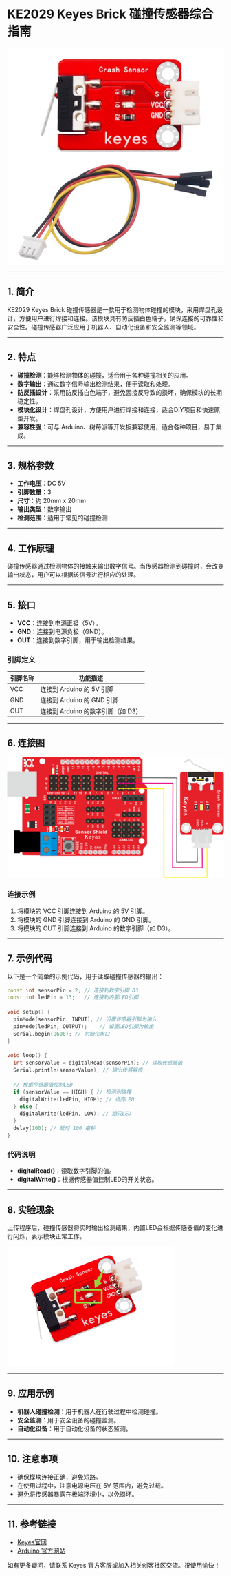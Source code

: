 # KE2029 Keyes Brick 碰撞传感器综合指南

![image-20250317160959255](media/image-20250317160959255.png)

---

## 1. 简介
KE2029 Keyes Brick 碰撞传感器是一款用于检测物体碰撞的模块，采用焊盘孔设计，方便用户进行焊接和连接。该模块具有防反插白色端子，确保连接的可靠性和安全性。碰撞传感器广泛应用于机器人、自动化设备和安全监测等领域。

---

## 2. 特点
- **碰撞检测**：能够检测物体的碰撞，适合用于各种碰撞相关的应用。
- **数字输出**：通过数字信号输出检测结果，便于读取和处理。
- **防反插设计**：采用防反插白色端子，避免因接反导致的损坏，确保模块的长期稳定性。
- **模块化设计**：焊盘孔设计，方便用户进行焊接和连接，适合DIY项目和快速原型开发。
- **兼容性强**：可与 Arduino、树莓派等开发板兼容使用，适合各种项目，易于集成。

---

## 3. 规格参数
- **工作电压**：DC 5V  
- **引脚数量**：3  
- **尺寸**：约 20mm x 20mm  
- **输出类型**：数字输出  
- **检测范围**：适用于常见的碰撞检测  

---

## 4. 工作原理
碰撞传感器通过检测物体的接触来输出数字信号。当传感器检测到碰撞时，会改变输出状态，用户可以根据该信号进行相应的处理。

---

## 5. 接口
- **VCC**：连接到电源正极（5V）。
- **GND**：连接到电源负极（GND）。
- **OUT**：连接到数字引脚，用于输出检测结果。

### 引脚定义
| 引脚名称 | 功能描述                     |
|----------|------------------------------|
| VCC      | 连接到 Arduino 的 5V 引脚   |
| GND      | 连接到 Arduino 的 GND 引脚  |
| OUT      | 连接到 Arduino 的数字引脚（如 D3） |

---

## 6. 连接图
![image-20250317161011824](media/image-20250317161011824.png)

### 连接示例
1. 将模块的 VCC 引脚连接到 Arduino 的 5V 引脚。
2. 将模块的 GND 引脚连接到 Arduino 的 GND 引脚。
3. 将模块的 OUT 引脚连接到 Arduino 的数字引脚（如 D3）。

---

## 7. 示例代码
以下是一个简单的示例代码，用于读取碰撞传感器的输出：
```cpp
const int sensorPin = 2; // 连接到数字引脚 D3
const int ledPin = 13;   // 连接到内置LED引脚

void setup() {
  pinMode(sensorPin, INPUT); // 设置传感器引脚为输入
  pinMode(ledPin, OUTPUT);    // 设置LED引脚为输出
  Serial.begin(9600); // 初始化串口
}

void loop() {
  int sensorValue = digitalRead(sensorPin); // 读取传感器值
  Serial.println(sensorValue); // 输出传感器值

  // 根据传感器值控制LED
  if (sensorValue == HIGH) { // 检测到碰撞
    digitalWrite(ledPin, HIGH); // 点亮LED
  } else {
    digitalWrite(ledPin, LOW); // 熄灭LED
  }
  delay(100); // 延时 100 毫秒
}
```

### 代码说明
- **digitalRead()**：读取数字引脚的值。
- **digitalWrite()**：根据传感器值控制LED的开关状态。

---

## 8. 实验现象
上传程序后，碰撞传感器将实时输出检测结果，内置LED会根据传感器值的变化进行闪烁，表示模块正常工作。

![image-20250319090644810](media/image-20250319090644810.png)

---

## 9. 应用示例
- **机器人碰撞检测**：用于机器人在行驶过程中检测碰撞。
- **安全监测**：用于安全设备的碰撞监测。
- **自动化设备**：用于自动化设备的状态监测。

---

## 10. 注意事项
- 确保模块连接正确，避免短路。
- 在使用过程中，注意电源电压在 5V 范围内，避免过载。
- 避免将传感器暴露在极端环境中，以免损坏。

---

## 11. 参考链接
- [Keyes官网](http://www.keyes-robot.com/)
- [Arduino 官方网站](https://www.arduino.cc)  

如有更多疑问，请联系 Keyes 官方客服或加入相关创客社区交流。祝使用愉快！